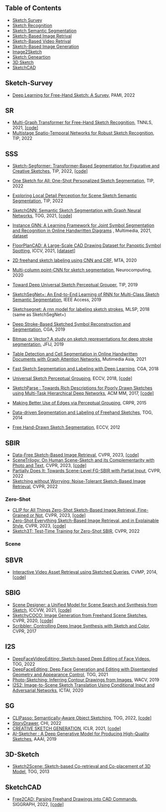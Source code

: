 ## Table of Contents
* [Sketch Survey](#Sketch-Survey)
* [Sketch Recognition](#SR)
* [Sketch Semantic Segmentation](#SSS)
* [Sketch-Based Image Retrival](#SBIR)
* [Sketch-Based Video Retrival](#SBVR)
* [Sketch-Based Image Generation](#SBIG)
* [Image2Sketch](#I2S)
* [Sketch Geneartion](#SG)
* [3D Sketch](#3D-Sketch)
* [SketchCAD](#SketchCAD)

## Sketch-Survey
- [Deep Learning for Free-Hand Sketch: A Survey](https://www.pure.ed.ac.uk/ws/portalfiles/portal/253410048/DeepLearning_XU_DOA27012022_AFV.pdf), PAMI, 2022

## SR
- [Multi-Graph Transformer for Free-Hand Sketch Recognition](https://ieeexplore.ieee.org/abstract/document/9397867), TNNLS, 2021, [[code]](https://github.com/PengBoXiangShang/multigraph_transformer)
- [Multistage Spatio-Temporal Networks for Robust Sketch Recognition](https://ieeexplore.ieee.org/abstract/document/9740528), TIP, 2022

## SSS
- [Sketch-Segformer: Transformer-Based Segmentation for Figurative and Creative Sketches](https://ieeexplore.ieee.org/abstract/document/10214525), TIP, 2022, [[code]]((https://github.com/PRIS-CV/Sketch-SF))

- [One Sketch for All: One-Shot Personalized Sketch Segmentation](https://ieeexplore.ieee.org/abstract/document/9739995), TIP, 2022

- [Exploring Local Detail Perception for Scene Sketch Semantic Segmentation](https://ieeexplore.ieee.org/abstract/document/9686584), TIP, 2022

- [SketchGNN: Semantic Sketch Segmentation with Graph Neural Networks](https://dl.acm.org/doi/pdf/10.1145/3450284), TOG, 2021, [[code]](https://github.com/sYeaLumin/SketchGNN)

- [Instance GNN: A Learning Framework for Joint Symbol Segmentation and Recognition in Online Handwritten Diagrams](http://www.nlpr.ia.ac.cn/databases/CASIA-OHFC/flowchart_recognition_TMM_2021-2nd%20submission.pdf)  , Multimedia, 2021, [dataset](http://www.nlpr.ia.ac.cn/databases/CASIA-OHFC/)

- [FloorPlanCAD: A Large-Scale CAD Drawing Dataset for Panoptic Symbol Spotting](https://arxiv.org/pdf/2105.07147.pdf), ICCV, 2021, [[dataset]](https://github.com/floorplancad/floorplancad.github.io)

- [2D freehand sketch labeling using CNN and CRF](https://eds.s.ebscohost.com/eds/pdfviewer/pdfviewer?vid=0&sid=632c28ab-1e2b-44bf-9e6d-1facf7a12ed8%40redis), MTA, 2020

- [Multi-column point-CNN for sketch segmentation](https://www.sciencedirect.com/science/article/pii/S0925231220300588?casa_token=JpR6RFe8C3gAAAAA:lH5k_coeSz8nvPfn9casK7aEyI-jJqYSOlrkwFy_Unxk8c8pUl3-hLEpQ_KcCUzt_-UtMsIY8tp1), Neurocomputing, 2020

- [Toward Deep Universal Sketch Perceptual Grouper](https://homepages.inf.ed.ac.uk/thospeda/papers/li2019group.pdf), TIP, 2019

- [SketchSegNet+: An End-to-End Learning of RNN for Multi-Class Sketch Semantic Segmentation](https://ieeexplore.ieee.org/stamp/stamp.jsp?arnumber=8766108), IEEE Access, 2019

- [Sketchsegnet: A rnn model for labeling sketch strokes](https://ieeexplore.ieee.org/stamp/stamp.jsp?tp=&arnumber=8516988), MLSP, 2018 (same as SketchSegNet+)

- [Deep Stroke-Based Sketched Symbol Reconstruction and Segmentation](https://ieeexplore.ieee.org/stamp/stamp.jsp?tp=&arnumber=8854308), CGA, 2019

- [Bitmap or Vector? A study on sketch representations for deep stroke segmentation](https://hal.inria.fr/hal-02922043/document), JFIJ, 2019

- [Table Detection and Cell Segmentation in Online Handwritten Documents with Graph Attention Networks](https://dl.acm.org/doi/pdf/10.1145/3444685.3446295), Mutimedia Asia, 2021

- [Fast Sketch Segmentation and Labeling with Deep Learning](https://arxiv.org/pdf/1807.11847), CGA, 2018

- [Universal Sketch Perceptual Grouping](https://openaccess.thecvf.com/content_ECCV_2018/papers/Ke_LI_Universal_Sketch_Perceptual_ECCV_2018_paper.pdf), ECCV, 2018, [[code]](https://github.com/KeLi-SketchX/Universal-sketch-perceptual-grouping)

- [SketchParse : Towards Rich Descriptions for Poorly Drawn Sketches using Multi-Task Hierarchical Deep Networks](https://dl.acm.org/doi/pdf/10.1145/3123266.3123270), ACM MM, 2017, [[code]](https://github.com/val-iisc/sketch-parse)

- [Making Better Use of Edges via Perceptual Grouping](https://www.cv-foundation.org/openaccess/content_cvpr_2015/papers/Qi_Making_Better_Use_2015_CVPR_paper.pdf), CRPR, 2015

- [Data-driven Segmentation and Labeling of Freehand Sketches](https://dl.acm.org/doi/pdf/10.1145/2661229.2661280), TOG, 2014

- [Free Hand-Drawn Sketch Segmentation](https://link.springer.com/content/pdf/10.1007/978-3-642-33718-5_45.pdf), ECCV, 2012


## SBIR
- [Data-Free Sketch-Based Image Retrieval](https://openaccess.thecvf.com/content/CVPR2023/papers/Chaudhuri_Data-Free_Sketch-Based_Image_Retrieval_CVPR_2023_paper.pdf), CVPR, 2023, [[code]](https://github.com/abhrac/data-free-sbir)
- [SceneTrilogy: On Human Scene-Sketch and its Complementarity with Photo and Text](https://openaccess.thecvf.com/content/CVPR2023/papers/Chowdhury_SceneTrilogy_On_Human_Scene-Sketch_and_Its_Complementarity_With_Photo_and_CVPR_2023_paper.pdf), CVPR, 2023, [[code]](http://www.pinakinathc.me/scenetrilogy)
- [Partially Does It: Towards Scene-Level FG-SBIR with Partial Input](https://arxiv.org/pdf/2203.14804/pdf), CVPR, 2022
- [Sketching without Worrying: Noise-Tolerant Sketch-Based Image Retrieval](https://arxiv.org/pdf/2203.14817/pdf), CVPR, 2022

### Zero-Shot
- [CLIP for All Things Zero-Shot Sketch-Based Image Retrieval, Fine-Grained or Not](https://openaccess.thecvf.com/content/CVPR2023/papers/Sain_CLIP_for_All_Things_Zero-Shot_Sketch-Based_Image_Retrieval_Fine-Grained_or_CVPR_2023_paper.pdf), CVPR, 2023, [[code]](https://aneeshan95.github.io/Sketch_LVM/)
- [Zero-Shot Everything Sketch-Based Image Retrieval, and in Explainable Style](https://openaccess.thecvf.com/content/CVPR2023/papers/Lin_Zero-Shot_Everything_Sketch-Based_Image_Retrieval_and_in_Explainable_Style_CVPR_2023_paper.pdf), CVPR, 2023, [[code]](https://github.com/buptLinfy/ZSE-SBIR)
- [Sketch3T: Test-Time Training for Zero-Shot SBIR](https://arxiv.org/pdf/2203.14691.pdf), CVPR, 2022

### Scene


## SBVR
- [Interactive Video Asset Retrieval using Sketched Queries](https://dl.acm.org/doi/pdf/10.1145/2668904.2668940), CVMP, 2014, [[code]](https://github.com/StTu/GF-HOG)

## SBIG
- [Scene Designer: a Unified Model for Scene Search and Synthesis from Sketch](https://openaccess.thecvf.com/content/ICCV2021W/SHE/papers/Ribeiro_Scene_Designer_A_Unified_Model_for_Scene_Search_and_Synthesis_ICCVW_2021_paper.pdf), ICCVW, 2021, [[code]](https://github.com/leosampaio/scene-designer)
- [SketchyCOCO: Image Generation from Freehand Scene Sketches](https://arxiv.org/pdf/2003.02683v5.pdf), CVPR, 2020, [[code]](https://github.com/sysu-imsl/EdgeGAN)
- [Scribbler: Controlling Deep Image Synthesis with Sketch and Color](http://openaccess.thecvf.com/content_cvpr_2017/papers/Sangkloy_Scribbler_Controlling_Deep_CVPR_2017_paper.pdf), CVPR, 2017

## I2S
- [DeepFaceVideoEditing: Sketch-based Deep Editing of Face Videos](https://orca.cardiff.ac.uk/id/eprint/150487/), TOG, 2022
- [DeepFaceEditing: Deep Face Generation and Editing with Disentangled Geometry and Appearance Control](https://orca.cardiff.ac.uk/id/eprint/141560/1/DeepFaceEditing_SIGGRAPH2021.pdf), TOG, 2021
- [Photo-Sketching: Inferring Contour Drawings from Images](https://arxiv.org/pdf/1901.00542.pdf), WACV, 2019
- [I2S2: Image-to-Scene Sketch Translation Using Conditional Input and Adversarial Networks](https://www.computer.org/csdl/pds/api/csdl/proceedings/download-article/1pP3CFxu18c/pdf), ICTAI, 2020

## SG
- [CLIPasso: Semantically-Aware Object Sketching](https://dl.acm.org/doi/pdf/10.1145/3528223.3530068), TOG, 2022, [[code]](https://clipasso.github.io/clipasso/)
- [StoryDrawer](https://dl.acm.org/doi/pdf/10.1145/3491102.3501914), CHI, 2022
- [CREATIVE SKETCH GENERATION](https://openreview.net/forum?id=gwnoVHIES05), ICLR, 2021, [[code]](https://github.com/facebookresearch/DoodlerGAN)
- [AI-Sketcher : A Deep Generative Model for Producing High-Quality Sketches](https://ojs.aaai.org/index.php/AAAI/article/download/4103/3981), AAAI, 2019

## 3D-Sketch
- [Sketch2Scene: Sketch-based Co-retrieval and Co-placement of 3D Model](https://cg.cs.tsinghua.edu.cn/sketch2scene/sketch2scene_paper.pdf), TOG, 2013

## SketchCAD
- [Free2CAD: Parsing Freehand Drawings into CAD Commands](https://hal.inria.fr/hal-03683482/document), SIGGRAPH, 2022, [[code]](https://github.com/Enigma-li/Free2CAD)
